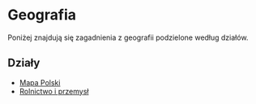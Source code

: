 # Geografia
Poniżej znajdują się zagadnienia z geografii podzielone według działów.

## Działy
- [Mapa Polski](Mapa%20Polski/)
- [Rolnictwo i przemysł](Rolnictwo%20i%20przemysl/)

